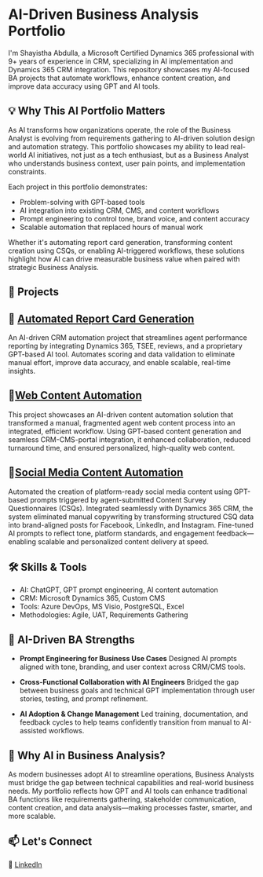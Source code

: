 # AI-Driven Business Analysis Portfolio

I'm Shayistha Abdulla, a Microsoft Certified Dynamics 365 professional with 9+ years of experience in CRM, specializing in AI implementation and Dynamics 365 CRM integration. This repository showcases my AI-focused BA projects that automate workflows, enhance content creation, and improve data accuracy using GPT and AI tools.

## 💡 Why This AI Portfolio Matters
As AI transforms how organizations operate, the role of the Business Analyst is evolving from requirements gathering to AI-driven solution design and automation strategy. This portfolio showcases my ability to lead real-world AI initiatives, not just as a tech enthusiast, but as a Business Analyst who understands business context, user pain points, and implementation constraints.

Each project in this portfolio demonstrates:

- Problem-solving with GPT-based tools
- AI integration into existing CRM, CMS, and content workflows
- Prompt engineering to control tone, brand voice, and content accuracy
- Scalable automation that replaced hours of manual work

Whether it's automating report card generation, transforming content creation using CSQs, or enabling AI-triggered workflows, these solutions highlight how AI can drive measurable business value when paired with strategic Business Analysis.

## 📁 Projects

## 📌 [Automated Report Card Generation](https://github.com/shayisthaabdulla/Automated_Report_Card_AI-Integration/)  
An AI-driven CRM automation project that streamlines agent performance reporting by integrating Dynamics 365, TSEE, reviews, and a proprietary GPT-based AI tool. Automates scoring and data validation to eliminate manual effort, improve data accuracy, and enable scalable, real-time insights.  

## 📌[Web Content Automation](https://github.com/shayisthaabdulla/Web_Content_Automation_AI)
This project showcases an AI-driven content automation solution that transformed a manual, fragmented agent web content process into an integrated, efficient workflow. Using GPT-based content generation and seamless CRM-CMS-portal integration, it enhanced collaboration, reduced turnaround time, and ensured personalized, high-quality web content.

## 📌[Social Media Content Automation](https://github.com/shayisthaabdulla/Social_Media_Content_Automation_CSQ_GBT_Workflow/)
Automated the creation of platform-ready social media content using GPT-based prompts triggered by agent-submitted Content Survey Questionnaires (CSQs). Integrated seamlessly with Dynamics 365 CRM, the system eliminated manual copywriting by transforming structured CSQ data into brand-aligned posts for Facebook, LinkedIn, and Instagram. Fine-tuned AI prompts to reflect tone, platform standards, and engagement feedback—enabling scalable and personalized content delivery at speed.

## 🛠️ Skills & Tools  
- AI: ChatGPT, GPT prompt engineering, AI content automation  
- CRM: Microsoft Dynamics 365, Custom CMS  
- Tools: Azure DevOps, MS Visio, PostgreSQL, Excel  
- Methodologies: Agile, UAT, Requirements Gathering

## 🤝 AI-Driven BA Strengths
- **Prompt Engineering for Business Use Cases**
Designed AI prompts aligned with tone, branding, and user context across CRM/CMS tools.

- **Cross-Functional Collaboration with AI Engineers**
Bridged the gap between business goals and technical GPT implementation through user stories, testing, and prompt refinement.

- **AI Adoption & Change Management**
Led training, documentation, and feedback cycles to help teams confidently transition from manual to AI-assisted workflows.

## 🤖 Why AI in Business Analysis?
As modern businesses adopt AI to streamline operations, Business Analysts must bridge the gap between technical capabilities and real-world business needs. My portfolio reflects how GPT and AI tools can enhance traditional BA functions like requirements gathering, stakeholder communication, content creation, and data analysis—making processes faster, smarter, and more scalable.

## 📫 Let's Connect
💼 [LinkedIn](https://www.linkedin.com/in/shayisthaa/)

